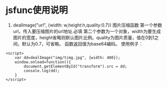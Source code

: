 # jsfunc使用说明
1. dealImage("url", {width: w,height:h,quality:0.7}) 图片压缩函数
  第一个参数url，传入要压缩图片的url地址.必填
  第二个参数为一个对象，width为要生成图片的宽度，height省略则默认图片比例。quality为图片质量，值在0到1之间，默认为0.7，可省略。
  函数返回值为base64编码。
  使用例子：
  <script type="text/javascript" src="js/lezhi.js" ></script>
	<script>				
		var dd=dealImage("img/timg.jpg", {width: 400});
		window.onload=function(){
			document.getElementById("transform").src = dd;
			console.log(dd);
		}
	</script>
